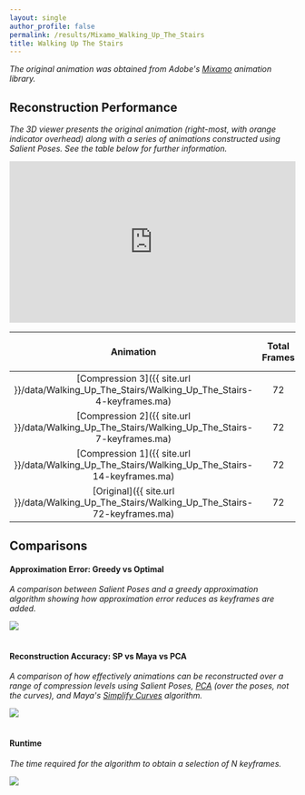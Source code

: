 ```yaml
---
layout: single
author_profile: false
permalink: /results/Mixamo_Walking_Up_The_Stairs
title: Walking Up The Stairs
---
```


*The original animation was obtained from Adobe's [Mixamo](https://www.mixamo.com/) animation
library.*



## Reconstruction Performance 

*The 3D viewer presents the original animation
(right-most, with orange indicator overhead)
along with a series of animations
constructed using Salient Poses.
See the table below for further information.*

<div style="position:relative;padding-bottom:56.25%;"><iframe src="https://moveshelf.com/embed/TW9jYXBDbGlwV-JZW9HzQUyM4Vfu8YRQdA" style="position:absolute;top:0;left:0;width:100%;height:100%;" scrolling="no" frameborder="0" allowfullscreen allow="vr"></iframe></div>

<!-- [![Error Curves (image)]({{ site.url }}/data/Walking_Up_The_Stairs/error-curves.png)]({{ site.url }}/data/Walking_Up_The_Stairs/error-curves.pdf) -->

| Animation                                                                                           | Total Frames | Keyframes     | Compression   | Maximum Error (mm) | Average Error (mm) |
|:---------------------------------------------------------------------------------------------------:|:------------:|:-------------:|:-------------:|:------------------:|:------------------:|
| [Compression 3]({{ site.url }}/data/Walking_Up_The_Stairs/Walking_Up_The_Stairs-4-keyframes.ma)     |   72         |    4          | 94.44%        |  71.44             |  24.91             |
| [Compression 2]({{ site.url }}/data/Walking_Up_The_Stairs/Walking_Up_The_Stairs-7-keyframes.ma)     |   72         |    7          | 90.28%        |  15.16             |   3.56             |
| [Compression 1]({{ site.url }}/data/Walking_Up_The_Stairs/Walking_Up_The_Stairs-14-keyframes.ma)    |   72         |   14          | 80.56%        |   4.09             |   0.75             |
| [Original]({{ site.url }}/data/Walking_Up_The_Stairs/Walking_Up_The_Stairs-72-keyframes.ma)         |   72         |   72          | 00.00%        |   0.00             |   0.00             |



## Comparisons

#### Approximation Error: Greedy vs Optimal 

*A comparison between Salient Poses and a
greedy approximation algorithm
showing how approximation error reduces as
keyframes are added.*

<div class="results-image">
    <a href="{{ site.url }}/data/Walking_Up_The_Stairs/approximation.pdf">
        <img src="{{ site.url }}/data/Walking_Up_The_Stairs/approximation.png">
    </a>
</div>

<br/>

#### Reconstruction Accuracy: SP vs Maya vs PCA

*A comparison of
how effectively animations can
be reconstructed over a range of compression levels
using 
Salient Poses,
[PCA](https://en.wikipedia.org/wiki/Principal_component_analysis)
(over the poses, not the curves), and 
Maya's [Simplify Curves](https://knowledge.autodesk.com/support/maya/learn-explore/caas/CloudHelp/cloudhelp/2018/ENU/Maya-Animation/files/GUID-4CF93211-0E3B-4B0D-9C1D-1E164C9DFFEE-htm.html)
algorithm.*

<div class="results-image">
    <a href="{{ site.url }}/data/Walking_Up_The_Stairs/compression.pdf">
        <img src="{{ site.url }}/data/Walking_Up_The_Stairs/compression.png">
    </a>
</div>

<br/>

#### Runtime

*The time required for the algorithm
to obtain a selection of N keyframes.*

<div class="results-image">
    <a href="{{ site.url }}/data/Walking_Up_The_Stairs/runtime.pdf">
        <img src="{{ site.url }}/data/Walking_Up_The_Stairs/runtime.png">
    </a>
</div>